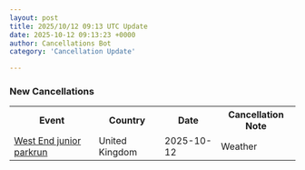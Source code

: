 ```yaml
---
layout: post
title: 2025/10/12 09:13 UTC Update
date: 2025-10-12 09:13:23 +0000
author: Cancellations Bot
category: 'Cancellation Update'

---
```


<h3>New Cancellations</h3>
<div class='hscrollable'>
<table style='width: 100%'>
    <tr>
        <th>Event</th>
        <th>Country</th>
        <th>Date</th>
        <th>Cancellation Note</th>
    </tr>
    <tr>
        <td><a href="https://www.parkrun.org.uk/westend-juniors">West End junior parkrun</a></td>
        <td>United Kingdom</td>
        <td>2025-10-12</td>
        <td>Weather</td>
    </tr>
</table>
</div>
